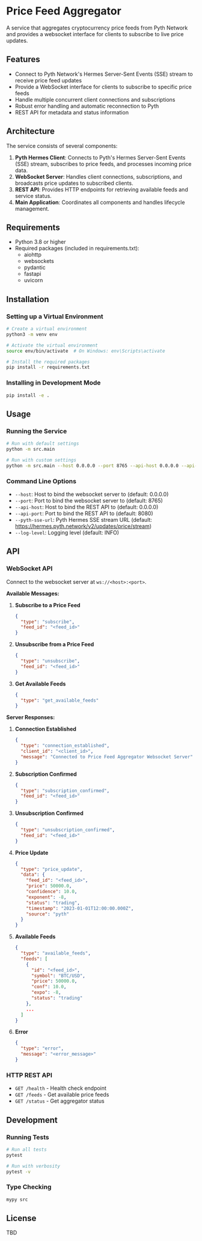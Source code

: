 # Price Feed Aggregator

A service that aggregates cryptocurrency price feeds from Pyth Network and provides a websocket interface for clients to subscribe to live price updates.

## Features

- Connect to Pyth Network's Hermes Server-Sent Events (SSE) stream to receive price feed updates
- Provide a WebSocket interface for clients to subscribe to specific price feeds
- Handle multiple concurrent client connections and subscriptions
- Robust error handling and automatic reconnection to Pyth
- REST API for metadata and status information

## Architecture

The service consists of several components:

1. **Pyth Hermes Client**: Connects to Pyth's Hermes Server-Sent Events (SSE) stream, subscribes to price feeds, and processes incoming price data.
2. **WebSocket Server**: Handles client connections, subscriptions, and broadcasts price updates to subscribed clients.
3. **REST API**: Provides HTTP endpoints for retrieving available feeds and service status.
4. **Main Application**: Coordinates all components and handles lifecycle management.

## Requirements

- Python 3.8 or higher
- Required packages (included in requirements.txt):
  - aiohttp
  - websockets
  - pydantic
  - fastapi
  - uvicorn

## Installation

### Setting up a Virtual Environment

```bash
# Create a virtual environment
python3 -m venv env

# Activate the virtual environment
source env/bin/activate  # On Windows: env\Scripts\activate

# Install the required packages
pip install -r requirements.txt
```

### Installing in Development Mode

```bash
pip install -e .
```

## Usage

### Running the Service

```bash
# Run with default settings
python -m src.main

# Run with custom settings
python -m src.main --host 0.0.0.0 --port 8765 --api-host 0.0.0.0 --api-port 8080
```

### Command Line Options

- `--host`: Host to bind the websocket server to (default: 0.0.0.0)
- `--port`: Port to bind the websocket server to (default: 8765)
- `--api-host`: Host to bind the REST API to (default: 0.0.0.0)
- `--api-port`: Port to bind the REST API to (default: 8080)
- `--pyth-sse-url`: Pyth Hermes SSE stream URL (default: https://hermes.pyth.network/v2/updates/price/stream)
- `--log-level`: Logging level (default: INFO)

## API

### WebSocket API

Connect to the websocket server at `ws://<host>:<port>`.

**Available Messages:**

1. **Subscribe to a Price Feed**
   ```json
   {
     "type": "subscribe",
     "feed_id": "<feed_id>"
   }
   ```

2. **Unsubscribe from a Price Feed**
   ```json
   {
     "type": "unsubscribe",
     "feed_id": "<feed_id>"
   }
   ```

3. **Get Available Feeds**
   ```json
   {
     "type": "get_available_feeds"
   }
   ```

**Server Responses:**

1. **Connection Established**
   ```json
   {
     "type": "connection_established",
     "client_id": "<client_id>",
     "message": "Connected to Price Feed Aggregator Websocket Server"
   }
   ```

2. **Subscription Confirmed**
   ```json
   {
     "type": "subscription_confirmed",
     "feed_id": "<feed_id>"
   }
   ```

3. **Unsubscription Confirmed**
   ```json
   {
     "type": "unsubscription_confirmed",
     "feed_id": "<feed_id>"
   }
   ```

4. **Price Update**
   ```json
   {
     "type": "price_update",
     "data": {
       "feed_id": "<feed_id>",
       "price": 50000.0,
       "confidence": 10.0,
       "exponent": -8,
       "status": "trading",
       "timestamp": "2023-01-01T12:00:00.000Z",
       "source": "pyth"
     }
   }
   ```

5. **Available Feeds**
   ```json
   {
     "type": "available_feeds",
     "feeds": [
       {
         "id": "<feed_id>",
         "symbol": "BTC/USD",
         "price": 50000.0,
         "conf": 10.0,
         "expo": -8,
         "status": "trading"
       },
       ...
     ]
   }
   ```

6. **Error**
   ```json
   {
     "type": "error",
     "message": "<error_message>"
   }
   ```

### HTTP REST API

- `GET /health` - Health check endpoint
- `GET /feeds` - Get available price feeds
- `GET /status` - Get aggregator status

## Development

### Running Tests

```bash
# Run all tests
pytest

# Run with verbosity
pytest -v
```

### Type Checking

```bash
mypy src
```

## License

TBD